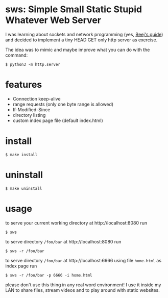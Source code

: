 sws: Simple Small Static Stupid Whatever Web Server
===================================================

I was learning about sockets and network programming (yes, [Beej's guide](http://beej.us/guide/bgnet/))
and decided to implement a tiny HEAD GET only http server as exercise.

The idea was to mimic and maybe improve what you can do with the command:

    $ python3 -m http.server

features
========

- Connection keep-alive
- range requests (only one byte range is allowed)
- If-Modified-Since
- directory listing
- custom index page file (default index.html)

install
=======

    $ make install

uninstall
=========

    $ make uninstall

usage
=====

to serve your current working directory at http://localhost:8080 run

    $ sws

to serve directory `/foo/bar` at http://localhost:8080 run

    $ sws -r /foo/bar

to serve directory `/foo/bar` at http://localhost:6666 using file `home.html`
as index page run

    $ sws -r /foo/bar -p 6666 -i home.html


please don't use this thing in any real word environment! I use it inside my LAN
to share files, stream videos and to play around with static websites.
